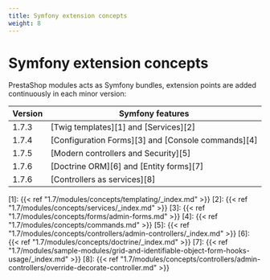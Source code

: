 ```yaml
---
title: Symfony extension concepts
weight: 8
---
```


# Symfony extension concepts

PrestaShop modules acts as Symfony bundles, extension points are added continuously in each minor version:

| Version  | Symfony features                                               |
|----------|----------------------------------------------------------------|
| 1.7.3    | [Twig templates][1] and [Services][2]                          |
| 1.7.4    | [Configuration Forms][3] and [Console commands][4]             |
| 1.7.5    | [Modern controllers and Security][5]                           |
| 1.7.6    | [Doctrine ORM][6] and [Entity forms][7]                        |
| 1.7.6    | [Controllers as services][8]                     |

[1]: {{< ref "1.7/modules/concepts/templating/_index.md" >}}
[2]: {{< ref "1.7/modules/concepts/services/_index.md" >}}
[3]: {{< ref "1.7/modules/concepts/forms/admin-forms.md" >}}
[4]: {{< ref "1.7/modules/concepts/commands.md" >}}
[5]: {{< ref "1.7/modules/concepts/controllers/admin-controllers/_index.md" >}}
[6]: {{< ref "1.7/modules/concepts/doctrine/_index.md" >}}
[7]: {{< ref "1.7/modules/sample-modules/grid-and-identifiable-object-form-hooks-usage/_index.md" >}}
[8]: {{< ref "1.7/modules/concepts/controllers/admin-controllers/override-decorate-controller.md" >}}
